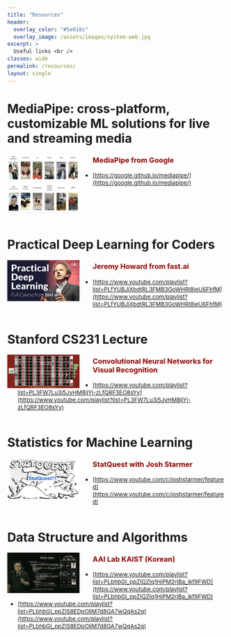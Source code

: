 ```yaml
---
title: "Resources"
header:
  overlay_color: "#5e616c"
  overlay_image: /assets/images/system-web.jpg
excerpt: >
  Useful links <br />
classes: wide
permalink: /resources/
layout: single
---
```



# MediaPipe: cross-platform, customizable ML solutions for live and streaming media
<img width="33%" src="/assets/images/resources/MediaPipe.png" style="float:left; margin-right:30px;">    

### <span style="color:DarkRed">MediaPipe from Google</span>
  - <span style="font-size:small;">[https://google.github.io/mediapipe/](https://google.github.io/mediapipe/)</span> 
<br clear="left"/><br>


# Practical Deep Learning for Coders
<img width="33%" src="/assets/images/resources/fast-ai.jpeg" style="float:left; margin-right:30px;">    

### <span style="color:DarkRed">Jeremy Howard from fast.ai</span>
  - <span style="font-size:small;">[https://www.youtube.com/playlist?list=PLfYUBJiXbdtRL3FMB3GoWHRI8ieU6FhfM](https://www.youtube.com/playlist?list=PLfYUBJiXbdtRL3FMB3GoWHRI8ieU6FhfM)</span> 
<br clear="left"/><br>


# Stanford CS231 Lecture
<img width="33%" src="/assets/images/resources/cs231a_stanford.png" style="float:left; margin-right:30px;">    

### <span style="color:DarkRed">Convolutional Neural Networks for Visual Recognition</span>
  - <span style="font-size:small;">[https://www.youtube.com/playlist?list=PL3FW7Lu3i5JvHM8ljYj-zLfQRF3EO8sYv](https://www.youtube.com/playlist?list=PL3FW7Lu3i5JvHM8ljYj-zLfQRF3EO8sYv)</span> 
<br clear="left"/><br>


# Statistics for Machine Learning
<img width="33%" src="/assets/images/resources/statquest.png" style="float:left; margin-right:30px;">  

### <span style="color:DarkRed">StatQuest with Josh Starmer</span>
  - <span style="font-size:small;">[https://www.youtube.com/c/joshstarmer/featured](https://www.youtube.com/c/joshstarmer/featured)</span> 
<br clear="left"/><br>


# Data Structure and Algorithms
<img width="33%" src="/assets/images/resources/aai_kaist.jpg" style="float:left; margin-right:30px;">    

### <span style="color:DarkRed">AAI Lab KAIST (Korean)</span>
  - <span style="font-size:small;">[https://www.youtube.com/playlist?list=PLbhbGI_ppZIQZIq1HiPM2rIBa_ikf9FWD](https://www.youtube.com/playlist?list=PLbhbGI_ppZIQZIq1HiPM2rIBa_ikf9FWD)</span> 
  - <span style="font-size:small;">[https://www.youtube.com/playlist?list=PLbhbGI_ppZIS8EDpOliM7d8GA7wQqAs2q](https://www.youtube.com/playlist?list=PLbhbGI_ppZIS8EDpOliM7d8GA7wQqAs2q)</span>
<br clear="left"/><br>



